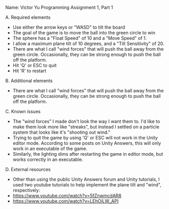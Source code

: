 Name: Victor Yu
Programming Assignment 1, Part 1

A. Required elements
- Use either the arrow keys or "WASD" to tilt the board
- The goal of the game is to move the ball into the green circle to win
- The sphere has a "Float Speed" of 10 and a "Move Speed" of 1.
- I allow a maximum plane tilt of 10 degrees, and a "Tilt Sensitivity" of 20.
- There are what I call "wind forces" that will push the ball away from the green circle. Occasionally, they can be strong enough to push the ball off the platform.
- Hit 'Q' or ESC to quit
- Hit 'R' to restart

B. Additional elements
- There are what I call "wind forces" that will push the ball away from the green circle. Occasionally, they can be strong enough to push the ball off the platform.

C. Known issues
- The "wind forces" I made don't look the way I want them to. I'd like to make them look more like "streaks", but instead I settled on a particle system that looks like it's "shooting out wind."
- Trying to quit the game by using 'Q' or ESC will not work in the Unity editor mode. According to some posts on Unity Answers, this will only work in an executable of the game.
- Similarly, the lighting dims after restarting the game in editor mode, but works correctly in an executable.

D. External resources
- Other than using the public Unity Answers forum and Unity tutorials, I used two youtube tutorials to help implement the plane tilt and "wind", respectively:
- https://www.youtube.com/watch?v=5fZnwmcdAR8
- https://www.youtube.com/watch?v=LEhOiLW_API

